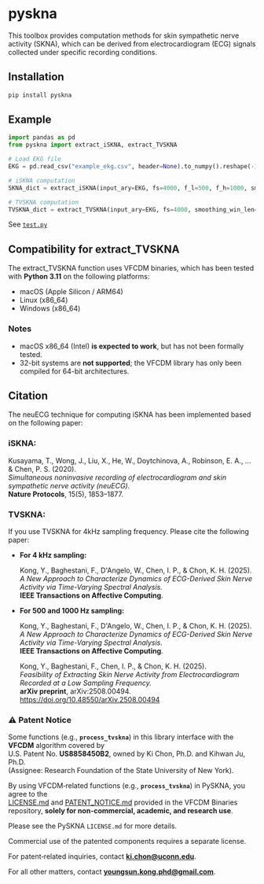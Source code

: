 # pyskna
This toolbox provides computation methods for skin sympathetic nerve activity (SKNA), which can be derived from electrocardiogram (ECG) signals collected under specific recording conditions.

## Installation

```bash
pip install pyskna
```

## Example



```python
import pandas as pd
from pyskna import extract_iSKNA, extract_TVSKNA

# Load EKG file
EKG = pd.read_csv("example_ekg.csv", header=None).to_numpy().reshape(-1)

# iSKNA computation
SKNA_dict = extract_iSKNA(input_ary=EKG, fs=4000, f_l=500, f_h=1000, smoothing_win_len=0.1)

# TVSKNA computation
TVSKNA_dict = extract_TVSKNA(input_ary=EKG, fs=4000, smoothing_win_len=0.1, thread_n=12)

```
See [`test.py`](./tests/test.py)

## Compatibility for extract_TVSKNA
The extract_TVSKNA function uses VFCDM binaries, which has been tested with **Python 3.11** on the following platforms:
- macOS (Apple Silicon / ARM64) 
- Linux (x86_64)
- Windows (x86_64)

### Notes
- macOS x86_64 (Intel) **is expected to work**, but has not been formally tested.
- 32-bit systems are **not supported**; the VFCDM library has only been compiled for 64-bit architectures.

## Citation
The neuECG technique for computing iSKNA has been implemented based on the following paper:
### iSKNA:
Kusayama, T., Wong, J., Liu, X., He, W., Doytchinova, A., Robinson, E. A., ... & Chen, P. S. (2020).  
*Simultaneous noninvasive recording of electrocardiogram and skin sympathetic nerve activity (neuECG).*  
**Nature Protocols**, 15(5), 1853–1877.

### TVSKNA:
If you use TVSKNA for 4kHz sampling frequency. Please cite the following paper:

- **For 4 kHz sampling:**

  Kong, Y., Baghestani, F., D'Angelo, W., Chen, I. P., & Chon, K. H. (2025).  
  *A New Approach to Characterize Dynamics of ECG-Derived Skin Nerve Activity via Time-Varying Spectral Analysis.*  
  **IEEE Transactions on Affective Computing**.

- **For 500 and 1000 Hz sampling:**

  Kong, Y., Baghestani, F., D'Angelo, W., Chen, I. P., & Chon, K. H. (2025).  
  *A New Approach to Characterize Dynamics of ECG-Derived Skin Nerve Activity via Time-Varying Spectral Analysis.*  
  **IEEE Transactions on Affective Computing**.

  Kong, Y., Baghestani, F., Chen, I. P., & Chon, K. H. (2025).  
  *Feasibility of Extracting Skin Nerve Activity from Electrocardiogram Recorded at a Low Sampling Frequency.*  
  **arXiv preprint**, arXiv:2508.00494. https://doi.org/10.48550/arXiv.2508.00494




### ⚠️ Patent Notice

Some functions (e.g., **`process_tvskna`**) in this library interface with the **VFCDM** algorithm covered by  
U.S. Patent No. **US8858450B2**, owned by Ki Chon, Ph.D. and Kihwan Ju, Ph.D.  
(Assignee: Research Foundation of the State University of New York).

By using VFCDM‑related functions (e.g., **`process_tvskna`**) in PySKNA, you agree to the  
[LICENSE.md](https://github.com/ykong-phd/vfcdm-binaries/blob/main/LICENSE.md) and [PATENT_NOTICE.md](https://github.com/ykong-phd/vfcdm-binaries/blob/main/PATENT_NOTICE.md) provided in the VFCDM Binaries repository, **solely for non-commercial, academic, and research use**.

 

Please see the PySKNA `LICENSE.md` for more details.

Commercial use of the patented components requires a separate license.  

For patent‑related inquiries, contact **ki.chon@uconn.edu**.  

For all other matters, contact **youngsun.kong.phd@gmail.com**.

